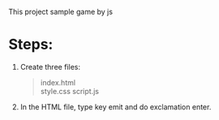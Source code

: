 This project sample game by js

# Steps:

1. Create three files:

   > index.html  
   > style.css
   > script.js

2. In the HTML file, type key emit and do exclamation enter.
